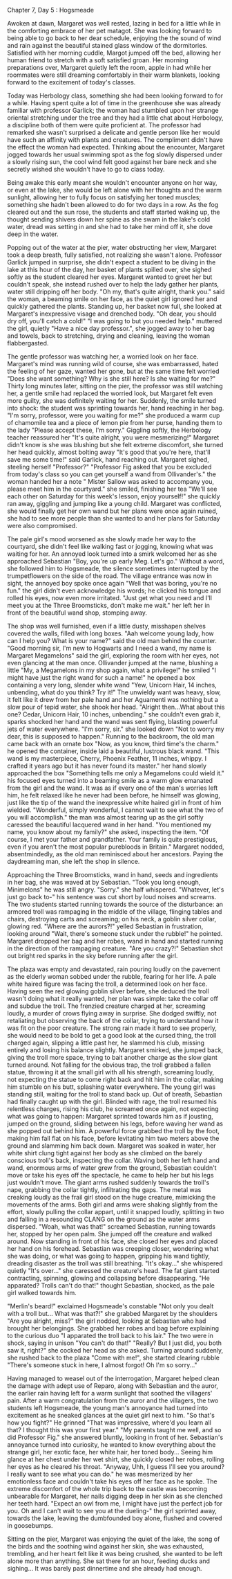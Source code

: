 Chapter 7, Day 5 : Hogsmeade

Awoken at dawn, Margaret was well rested, lazing in bed for a little while in the comforting embrace of her pet matagot.
She was looking forward to being able to go back to her dear schedule, enjoying the the sound of wind and rain against the beautiful stained glass window of the dormitories. Satisfied with her morning cuddle, Margot jumped off the bed, allowing her human friend to stretch with a soft satisfied groan.
Her morning preparations over, Margaret quietly left the room, apple in had while her roommates were still dreaming comfortably in their warm blankets, looking forward to the excitement of today's classes.

Today was Herbology class, something she had been looking forward to for a while. Having spent quite a lot of time in the greenhouse she was already familiar with professor Garlick; the woman had stumbled upon her strange oriental stretching under the tree and they had a little chat about Herbology, a discipline both of them were quite proficient at. The professor had remarked she wasn't surprised a delicate and gentle person like her would have such an affinity with plants and creatures. The compliment didn't have the effect the woman had expected.
Thinking about the encounter, Margaret jogged towards her usual swimming spot as the fog slowly dispersed under a slowly rising sun, the cool wind felt good against her bare neck and she secretly wished she wouldn't have to go to class today.

Being awake this early meant she wouldn't encounter anyone on her way, or even at the lake, she would be left alone with her thoughts and the warm sunlight, allowing her to fully focus on satisfying her toned muscles; something she hadn't been allowed to do for two days in a row.
As the fog cleared out and the sun rose, the students and staff started waking up, the thought sending shivers down her spine as she swam in the lake's cold water, dread was setting in and she had to take her mind off it, she dove deep in the water.

Popping out of the water at the pier, water obstructing her view, Margaret took a deep breath, fully satisfied, not realizing she wasn't alone.
Professor Garlick jumped in surprise, she didn't expect a student to be diving in the lake at this hour of the day, her basket of plants spilled over, she sighed softly as the student cleared her eyes.
Margaret wanted to greet her but couldn't speak, she instead rushed over to help the lady gather her plants, water still dripping off her body.
"Oh my, that's quite alright, thank you." said the woman, a beaming smile on her face, as the quiet girl ignored her and quickly gathered the plants.
Standing up, her basket now full, she looked at Margaret's inexpressive visage and drenched body. "Oh dear, you should dry off, you'll catch a cold!"
"I was going to but you needed help." muttered the girl, quietly "Have a nice day professor.", she jogged away to her bag and towels, back to stretching, drying and cleaning, leaving the woman flabbergasted.

The gentle professor was watching her, a worried look on her face. Margaret's mind was running wild of course, she was embarrassed, hated the feeling of her gaze, wanted her gone, but at the same time felt worried "Does she want something? Why is she still here? Is she waiting for me?"
Thirty long minutes later, sitting on the pier, the professor was still watching her, a gentle smile had replaced the worried look, but Margaret felt even more guilty, she was definitely waiting for her.
Suddenly, the smile turned into shock: the student was sprinting towards her, hand reaching in her bag.
"I'm sorry, professor, were you waiting for me?" she produced a warm cup of chamomile tea and a piece of lemon pie from her purse, handing them to the lady "Please accept these, I'm sorry."
Giggling softly, the Herbology teacher reassured her "It's quite alright, you were mesmerizing!" Margaret didn't know is she was blushing but she felt extreme discomfort, she turned her head quickly, almost bolting away "It's good that you're here, that'll save me some time!" said Garlick, hand reaching out.
Margaret sighed, steeling herself "Professor?"
"Professor Fig asked that you be excluded from today's class so you can get yourself a wand from Ollivander's." the woman handed her a note " Mister Sallow was asked to accompany you, please meet him in the courtyard." she smiled, finishing her tea "We'll see each other on Saturday for this week's lesson, enjoy yourself!" she quickly ran away, giggling and jumping like a young child.
Margaret was conflicted, she would finally get her own wand but her plans were once again ruined, she had to see more people than she wanted to and her plans for Saturday were also compromised.

The pale girl's mood worsened as she slowly made her way to the courtyard, she didn't feel like walking fast or jogging, knowing what was waiting for her. An annoyed look turned into a smirk welcomed her as she approached Sebastian "Boy, you're up early Meg. Let's go."
Without a word, she followed him to Hogsmeade, the silence sometimes interrupted by the trumpetflowers on the side of the road.
The village entrance was now in sight, the annoyed boy spoke once again "Well that was boring, you're no fun." the girl didn't even acknowledge his words; he clicked his tongue and rolled his eyes, now even more irritated. "Just get what you need and I'll meet you at the Three Broomsticks, don't make me wait." her left her in front of the beautiful wand shop, stomping away.

The shop was well furnished, even if a little dusty, misshapen shelves covered the walls, filled with long boxes. "Aah welcome young lady, how can I help you? What is your name?" said the old man behind the counter.
"Good morning sir, I'm new to Hogwarts and I need a wand, my name is Margaret Megamelons" said the girl, exploring the room with her eyes, not even glancing at the man once.
Ollivander jumped at the name, blushing a little "My, a Megamelons in my shop again, what a privilege!" he smiled "I might have just the right wand for such a name!" he opened a box containing a very long, slender white wand "Yew, Unicorn Hair, 14 inches, unbending, what do you think? Try it!"
The unwieldy want was heavy, slow, it felt like it drew from her pale hand and her Aguamenti was nothing but a slow pour of tepid water, she shook her head. "Alright then...What about this one? Cedar, Unicorn Hair, 10 inches, unbending." she couldn't even grab it, sparks shocked her hand and the wand was sent flying, blasting powerful jets of water everywhere. "I'm sorry, sir." she looked down "Not to worry my dear, this is supposed to happen."
Running to the backroom, the old man came back with an ornate box "Now, as you know, third time's the charm." he opened the container, inside laid a beautiful, lustrous black wand. "This wand is my masterpiece, Cherry, Phoenix Feather, 11 inches, whippy. I crafted it years ago but it has never found its master." her hand slowly approached the box "Something tells me only a Megamelons could wield it." his focused eyes turned into a beaming smile as a warm glow emanated from the girl and the wand.
It was as if every one of the man's worries left him, he felt relaxed like he never had been before, he himself was glowing, just like the tip of the wand the inexpressive white haired girl in front of him wielded.
"Wonderful, simply wonderful, I cannot wait to see what the two of you will accomplish." the man was almost tearing up as the girl softly caressed the beautiful lacquered wand in her hand. "You mentioned my name, you know about my family?" she asked, inspecting the item. "Of course, I met your father and grandfather. Your family is quite prestigious, even if you aren't the most popular purebloods in Britain." Margaret nodded, absentmindedly, as the old man reminisced about her ancestors. Paying the daydreaming man, she left the shop in silence.

Approaching the Three Broomsticks, wand in hand, seeds and ingredients in her bag, she was waved at by Sebastian. "Took you long enough, Minimelons" he was still angry. "Sorry." she half whispered. "Whatever, let's just go back to-" his sentence was cut short by loud noises and screams.
The two students started running towards the source of the disturbance: an armored troll was rampaging in the middle of the village, flinging tables and chairs, destroying carts and screaming; on his neck, a goblin silver collar, glowing red.
"Where are the aurors?!" yelled Sebastian in frustration, looking around "Wait, there's someone stuck under the rubble!" he pointed.
Margaret dropped her bag and her robes, wand in hand and started running in the direction of the rampaging creature. "Are you crazy?!" Sebastian shot out bright red sparks in the sky before running after the girl.

The plaza was empty and devastated, rain pouring loudly on the pavement as the elderly woman sobbed under the rubble, fearing for her life.
A pale white haired figure was facing the troll, a determined look on her face.
Having seen the red glowing goblin silver before, she deduced the troll wasn't doing what it really wanted, her plan was simple: take the collar off and subdue the troll.
The frenzied creature charged at her, screaming loudly, a murder of crows flying away in surprise. She dodged swiftly, not retaliating but observing the back of the collar, trying to understand how it was fit on the poor creature.
The strong rain made it hard to see properly, she would need to be bold to get a good look at the cursed thing, the troll charged again, slipping a little past her, he slammed his club, missing entirely and losing his balance slightly.
Margaret smirked, she jumped back, giving the troll more space, trying to bait another charge as the slow giant turned around.
Not falling for the obvious trap, the troll grabbed a fallen statue, throwing it at the small girl with all his strength, screaming loudly, not expecting the statue to come right back and hit him in the collar, making him stumble on his butt, splashing water everywhere.
The young girl was standing still, waiting for the troll to stand back up. Out of breath, Sebastian had finally caught up with the girl.
Blinded with rage, the troll resumed his relentless charges, rising his club, he screamed once again, not expecting what was going to happen: Margaret sprinted towards him as if jousting, jumped on the ground, sliding between his legs, before waving her wand as she popped out behind him.
A powerful force grabbed the troll by the foot, making him fall flat on his face, before levitating him two meters above the ground and slamming him back down.
Margaret was soaked in water, her white shirt clung tight against her body as she climbed on the barely conscious troll's back, inspecting the collar. Waving both her left hand and wand, enormous arms of water grew from the ground, Sebastian couldn't move or take his eyes off the spectacle, he came to help her but his legs just wouldn't move.
The giant arms rushed suddenly towards the troll's nape, grabbing the collar tightly, infiltrating the gaps. The metal was creaking loudly as the frail girl stood on the huge creature, mimicking the movements of the arms.
Both girl and arms were shaking slightly from the effort, slowly pulling the collar appart, until it snapped loudly, splitting in two and falling in a resounding CLANG on the ground as the water arms dispersed.
"Woah, what was that!" screamed Sebastian, running towards her, stopped by her open palm. She jumped off the creature and walked around.
Now standing in front of his face, she closed her eyes and placed her hand on his forehead.
Sebastian was creeping closer, wondering what she was doing, or what was going to happen, gripping his wand tightly, dreading disaster as the troll was still breathing.
"It's okay..." she whispered quietly "It's over..." she caressed the creature's head. The fat giant started contracting, spinning, glowing and collapsing before disappearing. "He apparated? Trolls can't do that!" thought Sebastian, shocked, as the pale girl walked towards him.

"Merlin's beard!" exclaimed Hogsmeade's constable "Not only you dealt with a troll but... What was that?!" she grabbed Margaret by the shoulders "Are you alright, miss?" the girl nodded, looking at Sebastian who had brought her belongings. She grabbed her robes and bag before explaining to the curious duo "I apparated the troll back to his lair."
The two were in shock, saying in unison "You can't do that!" "Really? But I just did, you both saw it, right?" she cocked her head as she asked.
Turning around suddenly, she rushed back to the plaza "Come with me!", she started clearing rubble "There's someone stuck in here, I almost forgot! Oh I'm so sorry..."

Having managed to weasel out of the interrogation, Margaret helped clean the damage with adept use of Reparo, along with Sebastian and the auror, the earlier rain having left for a warm sunlight that soothed the villagers' pain.
After a warm congratulation from the auror and the villagers, the two students left Hogsmeade, the young man's annoyance had turned into excitement as he sneaked glances at the quiet girl next to him.
"So that's how you fight?" He grinned "That was impressive, where'd you learn all that? I thought this was your first year."
"My parents taught me well, and so did Professor Fig." she answered bluntly, looking in front of her.
Sebastian's annoyance turned into curiosity, he wanted to know everything about the strange girl, her exotic face, her white hair, her toned body...
Seeing him glance at her chest under her wet shirt, she quickly closed her robes, rolling her eyes as he cleared his throat. "Anyway, Uhh, I guess I'll see you around? I really want to see what you can do." he was mesmerized by her emotionless face and couldn't take his eyes off her face as he spoke.
The extreme discomfort of the whole trip back to the castle was becoming unbearable for Margaret, her nails digging deep in her skin as she clenched her teeth hard. "Expect an owl from me, I might have just the perfect job for you. Oh and I can't wait to see you at the dueling-" the girl sprinted away, towards the lake, leaving the dumbfounded boy alone, flushed and covered in goosebumps.

Sitting on the pier, Margaret was enjoying the quiet of the lake, the song of the birds and the soothing wind against her skin, she was exhausted, trembling, and her heart felt like it was being crushed, she wanted to be left alone more than anything.
She sat there for an hour, feeding ducks and sighing... It was barely past dinnertime and she already had enough.
